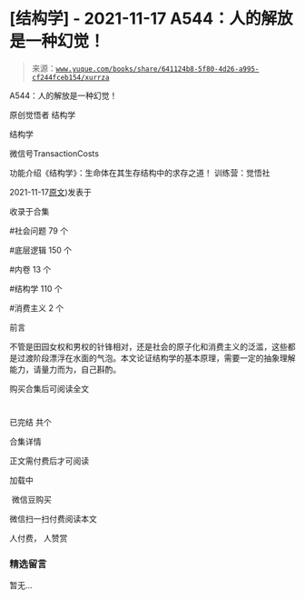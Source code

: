 # [结构学] - 2021-11-17 A544：人的解放是一种幻觉！

> 来源：[`www.yuque.com/books/share/641124b8-5f80-4d26-a995-cf244fceb154/xurrza`](https://www.yuque.com/books/share/641124b8-5f80-4d26-a995-cf244fceb154/xurrza)



A544：人的解放是一种幻觉！ 

原创觉悟者 结构学 

结构学 

微信号TransactionCosts 

功能介绍《结构学》：生命体在其生存结构中的求存之道！ 训练营：觉悟社 

2021-11-17[原文](https://mp.weixin.qq.com/s?__biz=MzIzMDYwOTM0Mg==&mid=2247486663&idx=1&sn=c528584e6f677c254e5c8c083dc985ce&chksm=e8b19416dfc61d0005cec1bb998cad4fee25a7f93b1b8d69e99fe484a8c08e0a837ef4c0ad55#rd))发表于 

收录于合集 

#社会问题 79 个 

#底层逻辑 150 个 

#内卷 13 个 

#结构学 110 个 

#消费主义 2 个 

前言 

不管是田园女权和男权的针锋相对，还是社会的原子化和消费主义的泛滥，这些都是过渡阶段漂浮在水面的气泡。本文论证结构学的基本原理，需要一定的抽象理解能力，请量力而为，自己斟酌。 

购买合集后可阅读全文 

# 

已完结 共个 

合集详情 

正文需付费后才可阅读 

加载中 

 微信豆购买 

微信扫一扫付费阅读本文 

人付费， 人赞赏 

### 精选留言 

暂无...